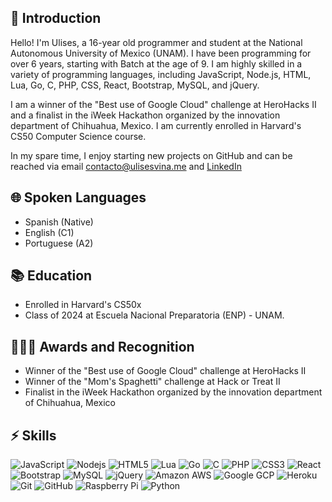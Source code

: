 ## 👾 Introduction

Hello! I'm Ulises, a 16-year old programmer and student at the National Autonomous University of Mexico (UNAM). I have been programming for over 6 years, starting with Batch at the age of 9. I am highly skilled in a variety of programming languages, including JavaScript, Node.js, HTML, Lua, Go, C, PHP, CSS, React, Bootstrap, MySQL, and jQuery.

I am a winner of the "Best use of Google Cloud" challenge at HeroHacks II and a finalist in the iWeek Hackathon organized by the innovation department of Chihuahua, Mexico. I am currently enrolled in Harvard's CS50 Computer Science course.

In my spare time, I enjoy starting new projects on GitHub and can be reached via email <contacto@ulisesvina.me> and [LinkedIn](https://www.linkedin.com/in/ulises-vi%C3%B1a-20ba61203/)

## 🌐 Spoken Languages
- Spanish (Native)
- English (C1)
- Portuguese (A2)
  
## 📚 Education

- Enrolled in Harvard's CS50x
- Class of 2024 at Escuela Nacional Preparatoria (ENP) - UNAM.

## 🧑🏼‍💻 Awards and Recognition
- Winner of the "Best use of Google Cloud" challenge at HeroHacks II
- Winner of the "Mom's Spaghetti" challenge at Hack or Treat II
- Finalist in the iWeek Hackathon organized by the innovation department of Chihuahua, Mexico

## ⚡ Skills

![JavaScript](https://img.shields.io/badge/JavaScript-323330?style=for-the-badge&logo=javascript&logoColor=F7DF1E)
![Nodejs](https://img.shields.io/badge/Node.js-43853D?style=for-the-badge&logo=node.js&logoColor=white)
![HTML5](https://img.shields.io/badge/HTML-E34F26?style=for-the-badge&logo=html5&logoColor=white)
![Lua](https://img.shields.io/badge/Lua-2C2D72?style=for-the-badge&logo=lua&logoColor=white)
![Go](https://img.shields.io/badge/Go-00ADD8?style=for-the-badge&logo=go&logoColor=white)
![C](https://img.shields.io/badge/C-00599C?style=for-the-badge&logo=c&logoColor=white)
![PHP](https://img.shields.io/badge/PHP-777BB4?style=for-the-badge&logo=php&logoColor=white)
![CSS3](https://img.shields.io/badge/CSS-3498DB?&style=for-the-badge&logo=css3&logoColor=white)
![React](https://img.shields.io/badge/React-35495E?style=for-the-badge&logo=react&logoColor=00D5F7)
![Bootstrap](https://img.shields.io/badge/-Bootstrap-563D7C?style=for-the-badge&logo=bootstrap)
![MySQL](https://img.shields.io/badge/MySQL-00000F?style=for-the-badge&logo=mysql&logoColor=white)
![jQuery](https://img.shields.io/badge/jQuery-0769AD?style=for-the-badge&logo=jquery&logoColor=white)
![Amazon AWS](https://img.shields.io/badge/Amazon_AWS-232F3E?style=for-the-badge&logo=amazon-aws&logoColor=white)
![Google GCP](https://img.shields.io/badge/Google_Cloud-4285F4?style=for-the-badge&logo=google-cloud&logoColor=white)
![Heroku](https://img.shields.io/badge/Heroku-430098?style=for-the-badge&logo=heroku&logoColor=white)
![Git](https://img.shields.io/badge/-Git-black?style=for-the-badge&logo=git)
![GitHub](https://img.shields.io/badge/GitHub-100000?style=for-the-badge&logo=github&logoColor=white)
![Raspberry Pi](https://img.shields.io/badge/-Raspberry%20Pi-C51A4A?style=for-the-badge&logo=Raspberry-Pi)
![Python](https://img.shields.io/badge/Python-3776AB?style=for-the-badge&logo=python&logoColor=white)
